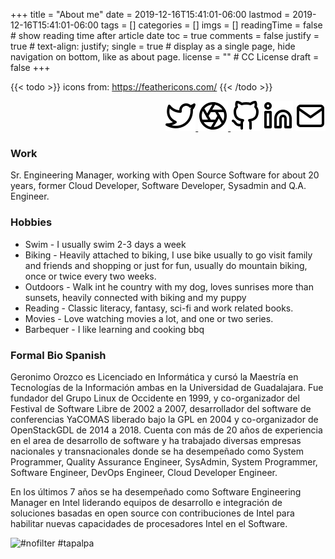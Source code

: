 +++
title = "About me"
date = 2019-12-16T15:41:01-06:00
lastmod = 2019-12-16T15:41:01-06:00
tags = []
categories = []
imgs = []
readingTime = false  # show reading time after article date
toc = true
comments = false
justify = true  # text-align: justify;
single = true  # display as a single page, hide navigation on bottom, like as about page.
license = ""  # CC License
draft = false
+++

{{< todo >}} icons from: https://feathericons.com/ {{< /todo >}}


<div align="right">
<a href="https://twitter.com/patux" target="_blank"><img src="twitter.svg" alt"Twitter"></
a>
<a href="https://www.flickr.com/people/p4tux/" target="_blank"><img src="aperture.svg" alt"Flickr"></
a>
<a href="https://github.com/patux" target="_blank"><img src="github.svg" alt"Github"></a>
<a href="https://www.linkedin.com/in/patux/" target="_blank"><img src="linkedin.svg" alt"Linkedin"></a>
<a href="mailto:gorozco`at`gmail`dot`com?subject=Contact from patux dot net" target="_top"><img src="mail.svg" alt"Mail"></a>
</div>

### Work

Sr. Engineering Manager, working with Open Source Software for about 20 years, former Cloud Developer, Software Developer, Sysadmin and  Q.A. Engineer.

### Hobbies

* Swim - I usually swim 2-3 days a week
* Biking - Heavily attached to biking, I use bike usually to go visit family and friends and shopping or just for fun, usually do mountain biking, once or twice every two weeks.
* Outdoors - Walk int he country with my dog, loves sunrises more than sunsets, heavily connected with biking and my puppy
* Reading - Classic literacy, fantasy, sci-fi and work related books.
* Movies - Love watching movies a lot, and one or two series.
* Barbequer - I like learning and cooking bbq


### Formal Bio Spanish

Geronimo Orozco es Licenciado en Informática y cursó la Maestría en Tecnologías de la Información ambas en la Universidad de Guadalajara. Fue fundador del Grupo Linux de Occidente en 1999, y co-organizador del Festival de Software Libre de 2002 a 2007, desarrollador del software de conferencias YaCOMAS liberado bajo la GPL en 2004 y co-organizador de OpenStackGDL de 2014 a 2018. Cuenta con más de 20 años de experiencia en el area de desarrollo de software y ha trabajado diversas  empresas nacionales y transnacionales donde se ha desempeñado como System Programmer,  Quality Assurance Engineer, SysAdmin, System Programmer, Software Engineer, DevOps Engineer, Cloud Developer Engineer. 

En los últimos 7 años se ha desempeñado como Software Engineering Manager en Intel liderando equipos de desarrollo e integración de  soluciones basadas en open source con contribuciones de Intel para habilitar nuevas capacidades de procesadores Intel en el Software.


<img src="https://live.staticflickr.com/7616/16877639095_e2ae7e1453_z.jpg" width="640" height="640" alt="#nofilter #tapalpa">